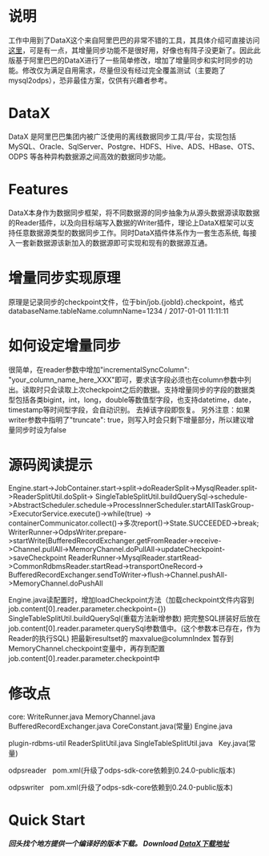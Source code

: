# 说明
工作中用到了DataX这个来自阿里巴巴的非常不错的工具，其具体介绍可直接访问[这里](https://github.com/alibaba/DataX)，可是有一点，其增量同步功能不是很好用，好像也有阵子没更新了。因此此版基于阿里巴巴的DataX进行了一些简单修改，增加了增量同步和实时同步的功能。修改仅为满足自用需求，尽量但没有经过完全覆盖测试（主要跑了mysql2odps），恐非最佳方案，仅供有兴趣者参考。

# DataX

DataX 是阿里巴巴集团内被广泛使用的离线数据同步工具/平台，实现包括 MySQL、Oracle、SqlServer、Postgre、HDFS、Hive、ADS、HBase、OTS、ODPS 等各种异构数据源之间高效的数据同步功能。


# Features

DataX本身作为数据同步框架，将不同数据源的同步抽象为从源头数据源读取数据的Reader插件，以及向目标端写入数据的Writer插件，理论上DataX框架可以支持任意数据源类型的数据同步工作。同时DataX插件体系作为一套生态系统, 每接入一套新数据源该新加入的数据源即可实现和现有的数据源互通。

# 增量同步实现原理

原理是记录同步的checkpoint文件，位于bin/job.{jobId}.checkpoint，格式databaseName.tableName.columnName=1234 / 2017-01-01 11:11:11

# 如何设定增量同步

很简单，在reader参数中增加"incrementalSyncColumn": "your_column_name_here_XXX"即可，要求该字段必须也在column参数中列出。读取时只会读取上次checkpoint之后的数据。支持增量同步的字段的数据类型包括各类bigint，int，long，double等数值型字段，也支持datetime，date，timestamp等时间型字段，会自动识别。
去掉该字段即恢复。
另外注意：如果writer参数中指明了"truncate": true，则写入时会只剩下增量部分，所以建议增量同步时设为false



# 源码阅读提示

Engine.start->JobContainer.start->split->doReaderSplit->MysqlReader.split->ReaderSplitUtil.doSplit-> SingleTableSplitUtil.buildQuerySql->schedule->AbstractScheduler.schedule->ProcessInnerScheduler.startAllTaskGroup->ExecutorService.execute()->while(true) -> containerCommunicator.collect()->多次report()->State.SUCCEEDED->break;                                               
               WriterRunner->OdpsWriter.prepare->startWrite(BufferedRecordExchanger.getFromReader->receive->Channel.pullAll->MemoryChannel.doPullAll->updateCheckpoint->saveCheckpoint
		ReaderRunner->MysqlReader.startRead->CommonRdbmsReader.startRead->transportOneRecord-> BufferedRecordExchanger.sendToWriter->flush->Channel.pushAll->MemoryChannel.doPushAll

Engine.java读配置时，增加loadCheckpoint方法（加载checkpoint文件内容到job.content[0].reader.parameter.checkpoint={})
SingleTableSplitUtil.buildQuerySql(重载方法新增参数)
把完整SQL拼装好后放在job.content[0].reader.parameter.querySql参数值中。(这个参数本已存在，作为Reader的执行SQL)
把最新resultset的 maxvalue@columnIndex 暂存到MemoryChannel.checkpoint变量中，再存到配置job.content[0].reader.parameter.checkpoint中

 
# 修改点
core:
    WriteRunner.java
    MemoryChannel.java
    BufferedRecordExchanger.java
    CoreConstant.java(常量)
    Engine.java
    
plugin-rdbms-util
    ReaderSplitUtil.java
    SingleTableSplitUtil.java
    Key.java(常量)
    
odpsreader
    pom.xml(升级了odps-sdk-core依赖到0.24.0-public版本)
    
odpswriter
    pom.xml(升级了odps-sdk-core依赖到0.24.0-public版本)

# Quick Start

##### 回头找个地方提供一个编译好的版本下载。 Download [DataX下载地址](http://datax-opensource.oss-cn-hangzhou.aliyuncs.com/datax.tar.gz)



